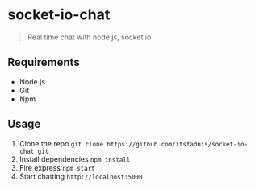 # socket-io-chat
> Real time chat with node js, socket io

## Requirements
- Node.js
- Git
- Npm

## Usage
1. Clone the repo `git clone https://github.com/itsfadnis/socket-io-chat.git`
2. Install dependencies `npm install`
3. Fire express `npm start`
4. Start chatting `http://localhost:5000`
